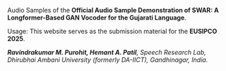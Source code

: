 Audio Samples of the **Official Audio Sample Demonstration of SWAR: A Longformer-Based GAN Vocoder for the Gujarati Language**.

Usage: This website serves as the submission material for the **EUSIPCO 2025**.

_**Ravindrakumar M. Purohit, Hemant A. Patil**, Speech Research Lab,
Dhirubhai Ambani University (formerly DA-IICT), Gandhinagar, India._
